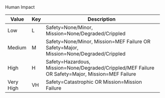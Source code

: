 Human Impact

| Value | Key | Description |
| --- | --- | --- |
| Low | L | Safety=None/Minor, Mission=None/Degraded/Crippled |
| Medium | M | Safety=None/Minor, Mission=MEF Failure OR Safety=Major, Mission=None/Degraded/Crippled |
| High | H | Safety=Hazardous, Mission=None/Degraded/Crippled/MEF Failure OR Safety=Major, Mission=MEF Failure |
| Very High | VH | Safety=Catastrophic OR Mission=Mission Failure |